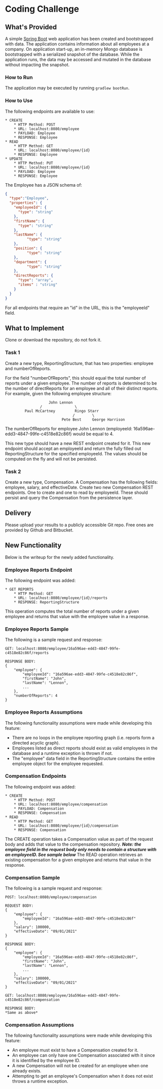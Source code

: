 # Coding Challenge
## What's Provided
A simple [Spring Boot](https://projects.spring.io/spring-boot/) web application has been created and bootstrapped 
with data. The application contains information about all employees at a company. On application start-up, an in-memory 
Mongo database is bootstrapped with a serialized snapshot of the database. While the application runs, the data may be
accessed and mutated in the database without impacting the snapshot.

### How to Run
The application may be executed by running `gradlew bootRun`.

### How to Use
The following endpoints are available to use:
```
* CREATE
    * HTTP Method: POST 
    * URL: localhost:8080/employee
    * PAYLOAD: Employee
    * RESPONSE: Employee
* READ
    * HTTP Method: GET 
    * URL: localhost:8080/employee/{id}
    * RESPONSE: Employee
* UPDATE
    * HTTP Method: PUT 
    * URL: localhost:8080/employee/{id}
    * PAYLOAD: Employee
    * RESPONSE: Employee
```
The Employee has a JSON schema of:
```json
{
  "type":"Employee",
  "properties": {
    "employeeId": {
      "type": "string"
    },
    "firstName": {
      "type": "string"
    },
    "lastName": {
          "type": "string"
    },
    "position": {
          "type": "string"
    },
    "department": {
          "type": "string"
    },
    "directReports": {
      "type": "array",
      "items" : "string"
    }
  }
}
```
For all endpoints that require an "id" in the URL, this is the "employeeId" field.

## What to Implement
Clone or download the repository, do not fork it.

### Task 1
Create a new type, ReportingStructure, that has two properties: employee and numberOfReports.

For the field "numberOfReports", this should equal the total number of reports under a given employee. The number of 
reports is determined to be the number of directReports for an employee and all of their distinct reports. For example, 
given the following employee structure:
```
                    John Lennon
                /               \
         Paul McCartney         Ringo Starr
                               /        \
                          Pete Best     George Harrison
```
The numberOfReports for employee John Lennon (employeeId: 16a596ae-edd3-4847-99fe-c4518e82c86f) would be equal to 4. 

This new type should have a new REST endpoint created for it. This new endpoint should accept an employeeId and return 
the fully filled out ReportingStructure for the specified employeeId. The values should be computed on the fly and will 
not be persisted.

### Task 2
Create a new type, Compensation. A Compensation has the following fields: employee, salary, and effectiveDate. Create 
two new Compensation REST endpoints. One to create and one to read by employeeId. These should persist and query the 
Compensation from the persistence layer.

## Delivery
Please upload your results to a publicly accessible Git repo. Free ones are provided by Github and Bitbucket.

## New Functionality
Below is the writeup for the newly added functionality.

### Employee Reports Endpoint
The following endpoint was added:
```
* GET REPORTS
    * HTTP Method: GET 
    * URL: localhost:8080/employee/{id}/reports
    * RESPONSE: ReportingStructure
```
This operation computes the total number of reports under a given employee and returns that value with the employee value in a response.

### Employee Reports Sample
The following is a sample request and response:
```
GET: localhost:8080/employee/16a596ae-edd3-4847-99fe-c4518e82c86f/reports

RESPONSE BODY:
{
    "employee": {
        "employeeId": "16a596ae-edd3-4847-99fe-c4518e82c86f",
        "firstName": "John",
        "lastName": "Lennon",
        ...
    },
    "numberOfReports": 4
}
```

### Employee Reports Assumptions
The following functionality assumptions were made while developing this feature:
* There are no loops in the employee reporting graph (i.e. reports form a directed acyclic graph). 
* Employees listed as direct reports should exist as valid employees in the database and a runtime exception is thrown if not. 
* The "employee" data field in the ReportingStructure contains the entire employee object for the employee requested.

### Compensation Endpoints
The following endpoint was added:
```
* CREATE
    * HTTP Method: POST 
    * URL: localhost:8080/employee/compensation
    * PAYLOAD: Compensation
    * RESPONSE: Compensation
* READ
    * HTTP Method: GET 
    * URL: localhost:8080/employee/{id}/compensation
    * RESPONSE: Compensation
```
The CREATE operation takes a Compensation value as part of the request body and adds that value to the compensation repository. ***Note: the employee field in the request body only needs to contain a structure with an employeeID. See sample below*** The READ operation retrieves an existing compensation for a given employee and returns that value in the response.

### Compensation Sample
The following is a sample request and response:
```
POST: localhost:8080/employee/compensation

REQUEST BODY:
{
    "employee": {
        "employeeId": "16a596ae-edd3-4847-99fe-c4518e82c86f"
    },
    "salary": 100000,
    "effectiveDate": "09/01/2021"
}

RESPONSE BODY:
{
    "employee": {
        "employeeId": "16a596ae-edd3-4847-99fe-c4518e82c86f",
        "firstName": "John",
        "lastName": "Lennon",
        ...
    },
    "salary": 100000,
    "effectiveDate": "09/01/2021"
}

GET: localhost:8080/employee/16a596ae-edd3-4847-99fe-c4518e82c86f/compensation

RESPONSE BODY:
*Same as above*
```

### Compensation Assumptions
The following functionality assumptions were made while developing this feature:
* An employee must exist to have a Compensation created for it.
* An employee can only have one Compensation associated with it since it is identified by the employee ID. 
* A new Compensation will not be created for an employee when one already exists.
* Attempting to get an employee's Compensation when it does not exist throws a runtime exception.